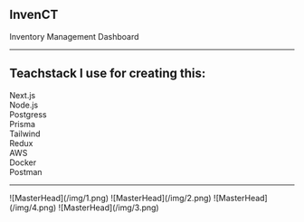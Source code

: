 ## InvenCT 
Inventory Management Dashboard
<hr>

## Teachstack I use for creating this:
Next.js <br>
Node.js <br>
Postgress <br>
Prisma <br>
Tailwind <br>
Redux <br>
AWS <br>
Docker <br>
Postman <br>

<hr>
![MasterHead](/img/1.png)
![MasterHead](/img/2.png)
![MasterHead](/img/4.png)
![MasterHead](/img/3.png)
